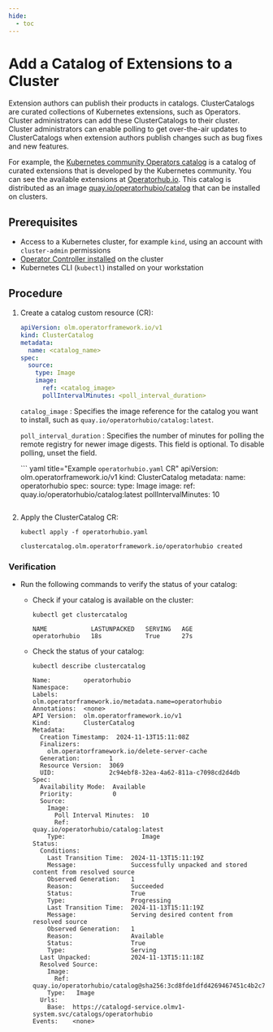 ```yaml
---
hide:
  - toc
---
```


# Add a Catalog of Extensions to a Cluster

Extension authors can publish their products in catalogs.
ClusterCatalogs are curated collections of Kubernetes extensions, such as Operators.
Cluster administrators can add these ClusterCatalogs to their cluster.
Cluster administrators can enable polling to get over-the-air updates to ClusterCatalogs when extension authors publish changes such as bug fixes and new features.

For example, the [Kubernetes community Operators catalog](https://github.com/k8s-operatorhub/community-operators) is a catalog of curated extensions that is developed by the Kubernetes community.
You can see the available extensions at [Operatorhub.io](https://operatorhub.io).
This catalog is distributed as an image [quay.io/operatorhubio/catalog](https://quay.io/repository/operatorhubio/catalog?tag=latest&tab=tags) that can be installed on clusters.

## Prerequisites

* Access to a Kubernetes cluster, for example `kind`, using an account with `cluster-admin` permissions
* [Operator Controller installed](https://github.com/operator-framework/operator-controller/releases) on the cluster
* Kubernetes CLI (`kubectl`) installed on your workstation

## Procedure

1. Create a catalog custom resource (CR):

    ``` yaml title="clustercatalog_cr.yaml"
    apiVersion: olm.operatorframework.io/v1
    kind: ClusterCatalog
    metadata:
      name: <catalog_name>
    spec:
      source:
        type: Image
        image:
          ref: <catalog_image>
          pollIntervalMinutes: <poll_interval_duration>
    ```

    `catalog_image`
    :   Specifies the image reference for the catalog you want to install, such as `quay.io/operatorhubio/catalog:latest`.

    `poll_interval_duration`
    :   Specifies the number of minutes for polling the remote registry for newer image digests.
        This field is optional. To disable polling, unset the field.

    ``` yaml title="Example `operatorhubio.yaml` CR"
    apiVersion: olm.operatorframework.io/v1
    kind: ClusterCatalog
    metadata:
      name: operatorhubio
    spec:
      source:
        type: Image
        image:
          ref: quay.io/operatorhubio/catalog:latest
          pollIntervalMinutes: 10
    ```

2. Apply the ClusterCatalog CR:

    ``` terminal
    kubectl apply -f operatorhubio.yaml
    ```

    ``` text title="Example output"
    clustercatalog.olm.operatorframework.io/operatorhubio created
    ```

### Verification

* Run the following commands to verify the status of your catalog:

    * Check if your catalog is available on the cluster:

        ``` terminal
        kubectl get clustercatalog
        ```

        ``` terminal title="Example output"
        NAME            LASTUNPACKED   SERVING   AGE
        operatorhubio   18s            True      27s
        ```

    * Check the status of your catalog:

        ``` terminal
        kubectl describe clustercatalog
        ```

        ``` terminal title="Example output"
        Name:         operatorhubio
        Namespace:
        Labels:       olm.operatorframework.io/metadata.name=operatorhubio
        Annotations:  <none>
        API Version:  olm.operatorframework.io/v1
        Kind:         ClusterCatalog
        Metadata:
          Creation Timestamp:  2024-11-13T15:11:08Z
          Finalizers:
            olm.operatorframework.io/delete-server-cache
          Generation:        1
          Resource Version:  3069
          UID:               2c94ebf8-32ea-4a62-811a-c7098cd2d4db
        Spec:
          Availability Mode:  Available
          Priority:           0
          Source:
            Image:
              Poll Interval Minutes:  10
              Ref:                    quay.io/operatorhubio/catalog:latest
            Type:                     Image
        Status:
          Conditions:
            Last Transition Time:  2024-11-13T15:11:19Z
            Message:               Successfully unpacked and stored content from resolved source
            Observed Generation:   1
            Reason:                Succeeded
            Status:                True
            Type:                  Progressing
            Last Transition Time:  2024-11-13T15:11:19Z
            Message:               Serving desired content from resolved source
            Observed Generation:   1
            Reason:                Available
            Status:                True
            Type:                  Serving
          Last Unpacked:           2024-11-13T15:11:18Z
          Resolved Source:
            Image:
              Ref:  quay.io/operatorhubio/catalog@sha256:3cd8fde1dfd4269467451c4b2c77d4196b427004f2eb82686376f28265655c1c
            Type:   Image
          Urls:
            Base:  https://catalogd-service.olmv1-system.svc/catalogs/operatorhubio
        Events:    <none>
        ```
